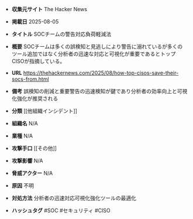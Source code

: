 - **収集元サイト**
The Hacker News

- **掲載日**
2025-08-05

- **タイトル**
SOCチームの警告対応負荷軽減法

- **概要**
SOCチームは多くの誤検知と見逃しにより警告に溺れているが多くのツール追加ではなく分析者の迅速な対応と可視化が重要であるとトップCISOが指摘している。

- **URL**
https://thehackernews.com/2025/08/how-top-cisos-save-their-socs-from.html

- **備考**
誤検知の削減と重要警告の迅速検知が鍵であり分析者の効率向上と可視化強化が推奨される

- **分類**
[[他組織インシデント]]

- **組織名**
N/A

- **業種**
N/A

- **攻撃手口**
[[その他]]

- **攻撃影響**
N/A

- **脅威アクター**
N/A

- **原因**
不明

- **対処方法**
分析者の迅速対応可視化強化ツールの最適化

- **ハッシュタグ**
#SOC #セキュリティ #CISO
